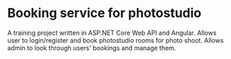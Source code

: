 # Booking service for photostudio

A training project written in ASP.NET Core Web API and Angular.
Allows user to login/register and book photostudio rooms for photo shoot.
Allows admin to look through users' bookings and manage them.
